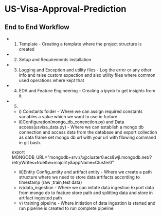 # US-Visa-Approval-Prediction


## End to End Workflow

* 1) Template - Creating a template where the project structure is created 
* 2) Setup and Requirements installation
* 3) Logging and Exception and utility files - Log the error or any other info and raise custom expection and also utility files where common used operations where kept that
* 4) EDA and Feature Engineering - Creating a ipynb to get insights from it
* 5) 
    * i) Constants folder - Where we can assign required constants variables a value which we want to use in 
        furture
    * ii)Configuration(mongo_db_conenction.py) and Data access(usvisa_data.py) - Where we can establish a    mongo db connection and access data from the database and export collection as data frame 
    set mongo db url with your url with fllowing command in git bash. 
    
    export MONGODB_URL="mongodb+srv://<username>:<password>@cluster0.ecs8wjl.mongodb.net/?retryWrites=true&w=majority&appName=Cluster0"
    * iii)Entity Config_entity and artifact entity - Where we create a path structure where we need to store data artifacts according to timestamp (raw ,train,test data)
    * iv)data_ingestion - Where we can initate data ingestion.Export data from mongo db to feature store path and splitting data and store in artifact ingested path 
    * v) training pipeline - Where initiation of data ingestion is started and run pipeline is created to run complete pipeline





